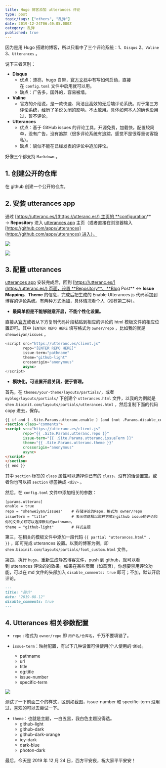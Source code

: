 ```yaml
---
title: Hugo 博客添加 utterances 评论
type: post
topic/tags: ["others", "乱弹"]
date: 2019-12-24T06:40:05.000Z
category: 乱弹
published: true
---
```


因为是用 Hugo 搭建的博客，所以只看中了三个评论系统：1、`Disqus` 2、`Valine` 3、`Utterances` 。


说下三者区别：

- **Disqus**
  - 优点：漂亮，hugo 自带，[官方文档](https://gohugo.io/templates/internal/#configure-disqus)中有写如何启动，直接在 `config.toml` 文件中启用就可以用。
  - 缺点：广告多，国外的，容易被墙。
- **Valine**
  - 官方的介绍说，是一款快速、简洁且高效的无后端评论系统。对于第三方评论系统，经历了多说关闭的影响，不太敢用。具体如何本人的确也没用过，暂不评论。
- **Utterances**
  - 优点：基于 GitHub issues 的评论工具，开源免费，加载快，配置较简单，没有广告，没有追踪（很多评论系统有追踪，感觉不是很尊重访客隐私）。
  - 缺点：貌似不能在已经发表的评论中追加评论。


好像三个都支持 `Markdown` 。


## 1. 创建公开的仓库

在 github 创建一个公开的仓库。


## 2. 安装 utterances app

通过 [https://utteranc.es/](https://utteranc.es/) 主页的 **configuration** → **Repositor**y 进入 [utterances app](https://github.com/apps/utterances) 主页（或者直接在浏览器输入 [https://github.com/apps/utterances](https://github.com/apps/utterances) 进入）。

![](https://note.bioitee.com/yuque/0/2019/png/126032/1577169948539-ffd75dca-566a-420b-985c-ce9991ecb567.png#align=left&display=inline&height=558&name=image.png&originHeight=558&originWidth=741&size=68599&status=done&style=none&width=741)

![](https://note.bioitee.com/yuque/0/2019/png/126032/1577170392481-e34a6e41-7e69-455b-b3a4-2cb04a7b99b7.png#align=left&display=inline&height=582&name=image.png&originHeight=582&originWidth=741&size=102405&status=done&style=none&width=741)



## 3. 配置 utterances

[utterances app](https://github.com/apps/utterances) 安装完成后，回到 [https://utteranc.es/](https://utteranc.es/) 页面，设置 **Repository**、**Blog Post** ↔️ **Issue Mapping**、**Theme** 的信息，完成后把生成的 Enable Utterances js 代码添加到博客的评论系统。有两种方式添加，具体情况看个人（推荐第二种）。

- **最简单但是不能够随意开启，不能个性化设置。**

直接从[官方](https://utteranc.es/)或者从下方复制代码片段粘贴到相应的评论的 html 模板文件的相应位置即可。其中 `[ENTER REPO HERE` 填写格式为 `owner/repo` ，比如我的就是 `shenweiyan/issues` 。

```javascript
<script src="https://utteranc.es/client.js"
        repo="[ENTER REPO HERE]"
        issue-term="pathname"
        theme="github-light"
        crossorigin="anonymous"
        async>
</script>
```


- **模块化，可设置开启关闭，便于管理。**

首先，在 `themes/your-theme/layouts/partials/`，或者 `myblog/layouts/partials/` 下创建个 `utterances.html` 文件，以我的为例就是 `shen.bioinit.com/layouts/partials/utterances.html` ，然后复制下面的代码 copy 进去，保存。

```html
{{ if and ( .Site.Params.utteranc.enable ) (and (not .Params.disable_comments) (or (eq .Kind "404") (and (not .IsHome) .Content))) }}
<section class="comments">
<script src="https://utteranc.es/client.js"
        repo="{{ .Site.Params.utteranc.repo }}"
        issue-term="{{ .Site.Params.utteranc.issueTerm }}"
        theme="{{ .Site.Params.utteranc.theme }}"
        crossorigin="anonymous"
        async>
</script>
</section>
{{ end }}
```

其中 `section` 标签的 `class` 属性可以选择你已有的 `class`，没有的话请置空。或者你也可以把 `section` 标签换成 `<div>` 。

然后，在 `config.toml` 文件中添加相关的参数：
```
[params.utteranc]
enable = true
repo = "shenweiyan/issues"    # 存储评论的Repo，格式为 owner/repo
issueTerm = "title"           # 表示你选择以那种方式让github issue的评论和你的文章关联可以选择默认的pathname。
theme = "github-light"        # 样式主题
```

第三，在相关的模板文件中添加一段代码 `{{ partial "utterances.html" . }}` ，即可完成 utterances 设置。以我的博客为例，即 `shen.bioinit.com/layouts/partials/foot_custom.html` 文件。

第四，执行 `hugo`，重新生成静态博客文件，push 到 github，就可以看到 utterances 评论的的效果。如果在某些页面（如首页），你想要禁用评论功能，可以在 md 文件的头部加入 `disable_comments: true` 即可；不加，默认开启评论。

```markdown
---
title: "简介"
date: "2019-08-12"
disable_comments: true
---
```


## 4. Utterances 相关参数配置

- `repo` : 格式为 `owner/repo` 即 `用户名/仓库名`，千万不要填错了。


- `issue-term`：映射配置，有以下几种设置可供使用(个人使用的 title)。
  - pathname
  - url
  - title
  - og:title
  - issue-number
  - specific-term

![](https://note.bioitee.com/yuque/0/2019/png/126032/1577176316385-aca8cf0d-9b73-4c03-b51e-07a5429f821d.png#align=left&display=inline&height=327&name=image.png&originHeight=327&originWidth=902&size=43212&status=done&style=none&width=902)

测试了一下前面三个的样式，区别如截图，issue-number 和 specific-term 没用过，喜欢的可以去尝试一下。

- `theme`：也就是主题，一白五黑，我白色主题没得选。
  - github-light
  - github-dark
  - github-dark-orange
  - icy-dark
  - dark-blue
  - photon-dark


最后，今天是 2019 年 12 月 24 日，西方平安夜，祝大家平平安安！
